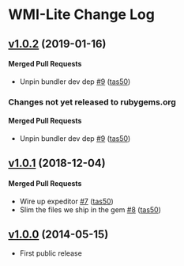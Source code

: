 # WMI-Lite  Change Log

<!-- latest_release 1.0.2 -->
## [v1.0.2](https://github.com/chef/wmi-lite/tree/v1.0.2) (2019-01-16)

#### Merged Pull Requests
- Unpin bundler dev dep [#9](https://github.com/chef/wmi-lite/pull/9) ([tas50](https://github.com/tas50))
<!-- latest_release -->
<!-- release_rollup since=1.0.1 -->
### Changes not yet released to rubygems.org

#### Merged Pull Requests
- Unpin bundler dev dep [#9](https://github.com/chef/wmi-lite/pull/9) ([tas50](https://github.com/tas50)) <!-- 1.0.2 -->
<!-- release_rollup -->

<!-- latest_stable_release -->
## [v1.0.1](https://github.com/chef/wmi-lite/tree/v1.0.1) (2018-12-04)

#### Merged Pull Requests
- Wire up expeditor [#7](https://github.com/chef/wmi-lite/pull/7) ([tas50](https://github.com/tas50))
- Slim the files we ship in the gem [#8](https://github.com/chef/wmi-lite/pull/8) ([tas50](https://github.com/tas50))
<!-- latest_stable_release -->

## [v1.0.0](https://github.com/chef/wmi-lite/tree/v1.0.0) (2014-05-15)
- First public release